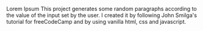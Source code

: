 Lorem Ipsum
This project generates some random paragraphs according to the value of the input set by the user.
I created it by following John Smilga's tutorial for freeCodeCamp and by using vanilla html, css and javascript.  